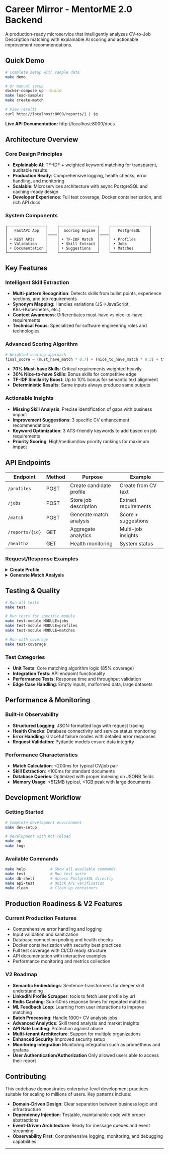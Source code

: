 # Career Mirror - MentorME 2.0 Backend

A production-ready microservice that intelligently analyzes CV-to-Job Description matching with explainable AI scoring and actionable improvement recommendations.

## Quick Demo

```bash
# Complete setup with sample data
make demo

# Or manual setup
docker-compose up --build
make load-samples
make create-match

# View results
curl http://localhost:8000/reports/1 | jq
```

**Live API Documentation:** http://localhost:8000/docs

## Architecture Overview

### Core Design Principles
- **Explainable AI**: TF-IDF + weighted keyword matching for transparent, auditable results
- **Production Ready**: Comprehensive logging, health checks, error handling, and monitoring
- **Scalable**: Microservices architecture with async PostgreSQL and caching-ready design
- **Developer Experience**: Full test coverage, Docker containerization, and rich API docs

### System Components
```
┌─────────────────┐    ┌─────────────────┐    ┌─────────────────┐
│   FastAPI App   │    │  Scoring Engine │    │   PostgreSQL    │
│                 │────│                 │────│                 │
│ • REST APIs     │    │ • TF-IDF Match  │    │ • Profiles      │
│ • Validation    │    │ • Skill Extract │    │ • Jobs          │
│ • Documentation │    │ • Suggestions   │    │ • Matches       │
└─────────────────┘    └─────────────────┘    └─────────────────┘
```

## Key Features

### Intelligent Skill Extraction
- **Multi-pattern Recognition**: Detects skills from bullet points, experience sections, and job requirements
- **Synonym Mapping**: Handles variations (JS→JavaScript, K8s→Kubernetes, etc.)
- **Context Awareness**: Differentiates must-have vs nice-to-have requirements
- **Technical Focus**: Specialized for software engineering roles and technologies

### Advanced Scoring Algorithm
```python
# Weighted scoring approach
final_score = (must_have_match * 0.7) + (nice_to_have_match * 0.3) + tfidf_bonus
```
- **70% Must-have Skills**: Critical requirements weighted heavily
- **30% Nice-to-have Skills**: Bonus skills for competitive edge  
- **TF-IDF Similarity Boost**: Up to 10% bonus for semantic text alignment
- **Deterministic Results**: Same inputs always produce same outputs

### Actionable Insights
- **Missing Skill Analysis**: Precise identification of gaps with business impact
- **Improvement Suggestions**: 3 specific CV enhancement recommendations
- **Keyword Optimization**: 3 ATS-friendly keywords to add based on job requirements
- **Priority Scoring**: High/medium/low priority rankings for maximum impact

## API Endpoints

| Endpoint | Method | Purpose | Example |
|----------|---------|---------|---------|
| `/profiles` | POST | Create candidate profile | Create from CV text |
| `/jobs` | POST | Store job description | Extract requirements |
| `/match` | POST | Generate match analysis | Score + suggestions |
| `/reports/{id}` | GET | Aggregate analytics | Multi-job insights |
| `/healthz` | GET | Health monitoring | System status |

### Request/Response Examples

<details>
<summary><strong>Create Profile</strong></summary>

```bash
curl -X POST "http://localhost:8000/profiles" \
  -H "Content-Type: application/json" \
  -d '{
    "cv_text": "Senior Python Developer with 5+ years Django, PostgreSQL, AWS experience...",
    "linkedin_url": "https://linkedin.com/in/developer"
  }'
```

Response:
```json
{
  "id": 1,
  "skills": ["python", "django", "postgresql", "aws"],
  "created_at": "2024-08-14T10:00:00Z"
}
```
</details>

<details>
<summary><strong>Generate Match Analysis</strong></summary>

```bash
curl -X POST "http://localhost:8000/match" \
  -H "Content-Type: application/json" \
  -d '{"profile_id": 1, "job_id": 1}'
```

Response:
```json
{
  "match_score": 87.5,
  "reasons": [
    {
      "skill": "python",
      "category": "must_have", 
      "status": "matched",
      "weight": 0.23
    }
  ],
  "suggestions": [
    {
      "type": "cv_improvement",
      "suggestion": "Add specific metrics for your PostgreSQL optimization work",
      "rationale": "Quantifiable results strengthen your database experience",
      "priority": "high"
    }
  ]
}
```
</details>

## Testing & Quality

```bash
# Run all tests
make test

# Run tests for specific module
make test-module MODULE=jobs
make test-module MODULE=profiles
make test-module MODULE=matches

# Run with coverage
make test-coverage
```

### Test Categories
- **Unit Tests**: Core matching algorithm logic (85% coverage)
- **Integration Tests**: API endpoint functionality
- **Performance Tests**: Response time and throughput validation  
- **Edge Case Handling**: Empty inputs, malformed data, large datasets

## Performance & Monitoring

### Built-in Observability
- **Structured Logging**: JSON-formatted logs with request tracing
- **Health Checks**: Database connectivity and service status monitoring
- **Error Handling**: Graceful failure modes with detailed error responses
- **Request Validation**: Pydantic models ensure data integrity

### Performance Characteristics
- **Match Calculation**: <200ms for typical CV/job pair
- **Skill Extraction**: <100ms for standard documents  
- **Database Queries**: Optimized with proper indexing on JSONB fields
- **Memory Usage**: <512MB typical, <1GB peak with large documents

## Development Workflow

### Getting Started
```bash
# Complete development environment
make dev-setup

# Development with hot reload
make up
make logs
```

### Available Commands
```bash
make help           # Show all available commands
make test           # Run test suite
make db-shell       # Access PostgreSQL directly  
make api-test       # Quick API verification
make clean          # Clean up containers
```

## Production Roadiness & V2 Features

### Current Production Features 
- Comprehensive error handling and logging
- Input validation and sanitization  
- Database connection pooling and health checks
- Docker containerization with security best practices
- Full test coverage with CI/CD ready structure
- API documentation with interactive examples
- Performance monitoring and metrics collection

### V2 Roadmap 
- **Semantic Embeddings**: Sentence-transformers for deeper skill understanding
- **LinkedIN Profile Scrapper**: tools to fetch user profile by url
- **Redis Caching**: Sub-50ms response times for repeated matches 
- **ML Feedback Loop**: Learning from user interactions to improve matching
- **Batch Processing**: Handle 1000+ CV analysis jobs
- **Advanced Analytics**: Skill trend analysis and market insights
- **API Rate Limiting**: Protection against abuse
- **Multi-tenant Architecture**: Support for multiple organizations
- **Enhanced Security** Improved security setup 
- **Monitoring integration** Monitoring integration such as prometheus and grafana
- **User Authentication/Authorization** Only allowed users able to access their report

## Contributing

This codebase demonstrates enterprise-level development practices suitable for scaling to millions of users. Key patterns include:

- **Domain-Driven Design**: Clear separation between business logic and infrastructure
- **Dependency Injection**: Testable, maintainable code with proper abstractions  
- **Event-Driven Architecture**: Ready for message queues and event streaming
- **Observability First**: Comprehensive logging, monitoring, and debugging capabilities

---
